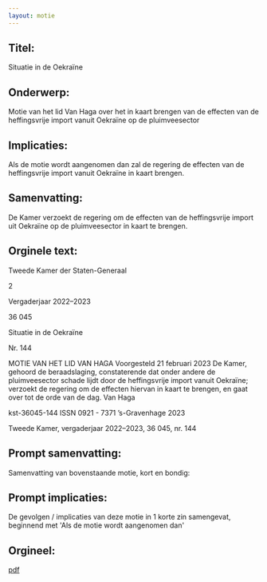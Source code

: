 ```yaml
---
layout: motie
---
```

## Titel:
Situatie in de Oekraïne 
## Onderwerp:
Motie van het lid Van Haga over het in kaart brengen van de effecten van de heffingsvrije import vanuit Oekraïne op de pluimveesector 
## Implicaties:

Als de motie wordt aangenomen dan zal de regering de effecten van de heffingsvrije import vanuit Oekraïne in kaart brengen.
## Samenvatting:

De Kamer verzoekt de regering om de effecten van de heffingsvrije import uit Oekraïne op de pluimveesector in kaart te brengen.
## Orginele text:


Tweede Kamer der Staten-Generaal

2

Vergaderjaar 2022–2023

36 045

Situatie in de Oekraïne

Nr. 144

MOTIE VAN HET LID VAN HAGA
Voorgesteld 21 februari 2023
De Kamer,
gehoord de beraadslaging,
constaterende dat onder andere de pluimveesector schade lijdt door de
heffingsvrije import vanuit Oekraïne;
verzoekt de regering om de effecten hiervan in kaart te brengen,
en gaat over tot de orde van de dag.
Van Haga

kst-36045-144
ISSN 0921 - 7371
’s-Gravenhage 2023

Tweede Kamer, vergaderjaar 2022–2023, 36 045, nr. 144


## Prompt samenvatting:
Samenvatting van bovenstaande motie, kort en bondig:


## Prompt implicaties:
De gevolgen / implicaties van deze motie in 1 korte zin samengevat, beginnend met 'Als de motie wordt aangenomen dan' 

## Orgineel:
[pdf](https://gegevensmagazijn.tweedekamer.nl/OData/v4/2.0/Document(752f9adf-0739-4e63-aede-53d17942c3a2)/resource)
